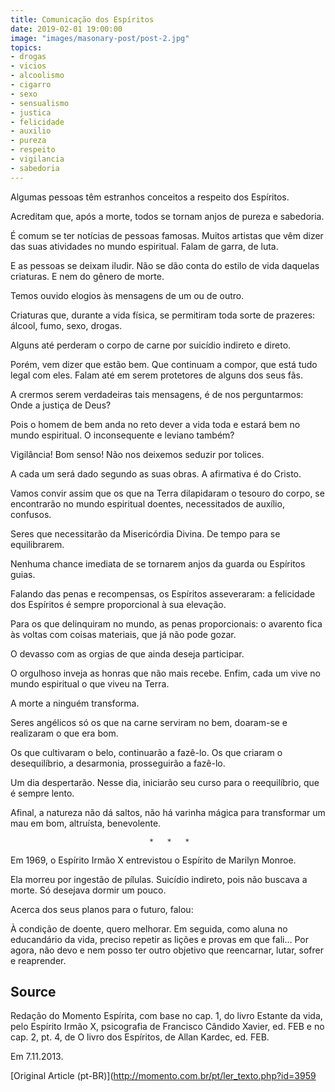 ```yaml
---
title: Comunicação dos Espíritos
date: 2019-02-01 19:00:00
image: "images/masonary-post/post-2.jpg"
topics: 
- drogas
- vicios
- alcoolismo
- cigarro
- sexo
- sensualismo
- justica
- felicidade
- auxilio
- pureza
- respeito
- vigilancia
- sabedoria
---
```


Algumas pessoas têm estranhos conceitos a respeito dos Espíritos.

Acreditam que, após a morte, todos se tornam anjos de pureza e sabedoria.

É comum se ter notícias de pessoas famosas. Muitos artistas que vêm dizer das
suas atividades no mundo espiritual. Falam de garra, de luta.

E as pessoas se deixam iludir. Não se dão conta do estilo de vida daquelas
criaturas. E nem do gênero de morte.

Temos ouvido elogios às mensagens de um ou de outro.

Criaturas que, durante a vida física, se permitiram toda sorte de prazeres:
álcool, fumo, sexo, drogas.

Alguns até perderam o corpo de carne por suicídio indireto e direto.

Porém, vem dizer que estão bem. Que continuam a compor, que está tudo legal com
eles. Falam até em serem protetores de alguns dos seus fãs.

A crermos serem verdadeiras tais mensagens, é de nos perguntarmos: Onde a
justiça de Deus?

Pois o homem de bem anda no reto dever a vida toda e estará bem no mundo
espiritual. O inconsequente e leviano também?

Vigilância! Bom senso! Não nos deixemos seduzir por tolices.

A cada um será dado segundo as suas obras. A afirmativa é do Cristo.

Vamos convir assim que os que na Terra dilapidaram o tesouro do corpo, se
encontrarão no mundo espiritual doentes, necessitados de auxílio, confusos.

Seres que necessitarão da Misericórdia Divina. De tempo para se equilibrarem.

Nenhuma chance imediata de se tornarem anjos da guarda ou Espíritos guias.

Falando das penas e recompensas, os Espíritos asseveraram: a felicidade dos
Espíritos é sempre proporcional à sua elevação.

Para os que delinquiram no mundo, as penas proporcionais: o avarento fica às
voltas com coisas materiais, que já não pode gozar.

O devasso com as orgias de que ainda deseja participar.

O orgulhoso inveja as honras que não mais recebe. Enfim, cada um vive no mundo
espiritual o que viveu na Terra.

A morte a ninguém transforma.

Seres angélicos só os que na carne serviram no bem, doaram-se e realizaram o
que era bom.

Os que cultivaram o belo, continuarão a fazê-lo. Os que criaram o
desequilíbrio, a desarmonia, prosseguirão a fazê-lo.

Um dia despertarão. Nesse dia, iniciarão seu curso para o reequilíbrio, que é
sempre lento.

Afinal, a natureza não dá saltos, não há varinha mágica para transformar um mau
em bom, altruísta, benevolente.

                                   *   *   *

Em 1969, o Espírito Irmão X entrevistou o Espírito de Marilyn Monroe.

Ela morreu por ingestão de pílulas. Suicídio indireto, pois não buscava a
morte. Só desejava dormir um pouco.

Acerca dos seus planos para o futuro, falou:

À condição de doente, quero melhorar. Em seguida, como aluna no educandário da
vida, preciso repetir as lições e provas em que fali... Por agora, não devo e
nem posso ter outro objetivo que reencarnar, lutar, sofrer e reaprender.


## Source
Redação do Momento Espírita, com base no cap. 1,
do livro Estante da vida, pelo Espírito Irmão X, psicografia de
Francisco Cândido Xavier, ed. FEB e no cap. 2, pt. 4, de
O livro dos Espíritos, de Allan Kardec, ed. FEB.

Em 7.11.2013.


[Original Article (pt-BR)](http://momento.com.br/pt/ler_texto.php?id=3959
